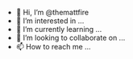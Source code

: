 - 👋 Hi, I’m @themattfire
- 👀 I’m interested in ...
- 🌱 I’m currently learning ...
- 💞️ I’m looking to collaborate on ...
- 📫 How to reach me ...

<!---
themattfire/themattfire is a ✨ special ✨ repository because its `README.md` (this file) appears on your GitHub profile.
You can click the Preview link to take a look at your changes.
--->
